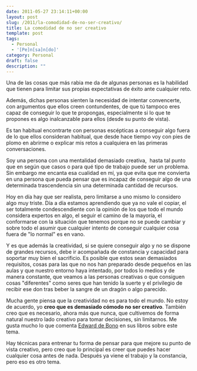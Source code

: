 ```yaml
---
date: 2011-05-27 23:14:11+00:00
layout: post
slug: /2011/la-comodidad-de-no-ser-creativo/
title: La comodidad de no ser creativo
template: post
tags:
  - Personal
  - '[Pe]n[sa]n[do]'
category: Personal
draft: false
description: ""
---
```


Una de las cosas que más rabia me da de algunas personas es la habilidad que tienen para limitar sus propias expectativas de éxito ante cualquier reto.

Además, dichas personas sienten la necesidad de intentar convencerte, con argumentos que ellos creen contundentes, de que tú tampoco eres capaz de conseguir lo que te propongas, especialmente si lo que te propones es algo inalcanzable para ellos (desde su punto de vista).

Es tan habitual encontrarte con personas escépticas a conseguir algo fuera de lo que ellos consideran habitual, que desde hace tiempo voy con pies de plomo en abrirme o explicar mis retos a cualquiera en las primeras conversaciones.

Soy una persona con una mentalidad demasiado creativa,  hasta tal punto que en según que casos o para qué tipo de trabajo puede ser un problema. Sin embargo me encanta esa cualidad en mí, ya que evita que me convierta en una persona que pueda pensar que es incapaz de conseguir algo de una determinada trascendencia sin una determinada cantidad de recursos.

Hoy en día hay que ser realista, pero limitarse a uno mismo lo considero algo muy triste. Día a día estamos aprendiendo que ya no vale el copiar, el ser totalmente condescendiente con la opinión de los que todo el mundo considera expertos en algo, el seguir el camino de la mayoría, el conformarse con la situación que tenemos porque no se puede cambiar y sobre todo el asumir que cualquier intento de conseguir cualquier cosa fuera de "lo normal" es en vano.

Y es que además la creatividad, si se quiere conseguir algo y no se dispone de grandes recursos, debe ir acompañada de constancia y capacidad para soportar muy bien el sacrificio. Es posible que estos sean demasiados requisitos, cosas para las que no nos han preparado desde pequeños en las aulas y que nuestro entorno haya intentado, por todos lo medios y de manera constante, que veamos a las personas creativas o que consiguen cosas "diferentes" como seres que han tenido la suerte y el privilegio de recibir ese don tras beber la sangre de un dragón o algo parecido.

Mucha gente piensa que la creatividad no es para todo el mundo. No estoy de acuerdo, yo **creo que es demasiado cómodo no ser creativo**. También creo que es necesario, ahora más que nunca, que cultivemos de forma natural nuestro lado creativo para tomar decisiones, sin limitarnos. Me gusta mucho lo que comenta [Edward de Bono](http://es.wikipedia.org/wiki/Edward_De_Bono) en sus libros sobre este tema.

Hay técnicas para entrenar tu forma de pensar para que mejore su punto de vista creativo, pero creo que lo principal es creer que puedes hacer cualquier cosa antes de nada. Después ya viene el trabajo y la constancia, pero eso es otro tema.

